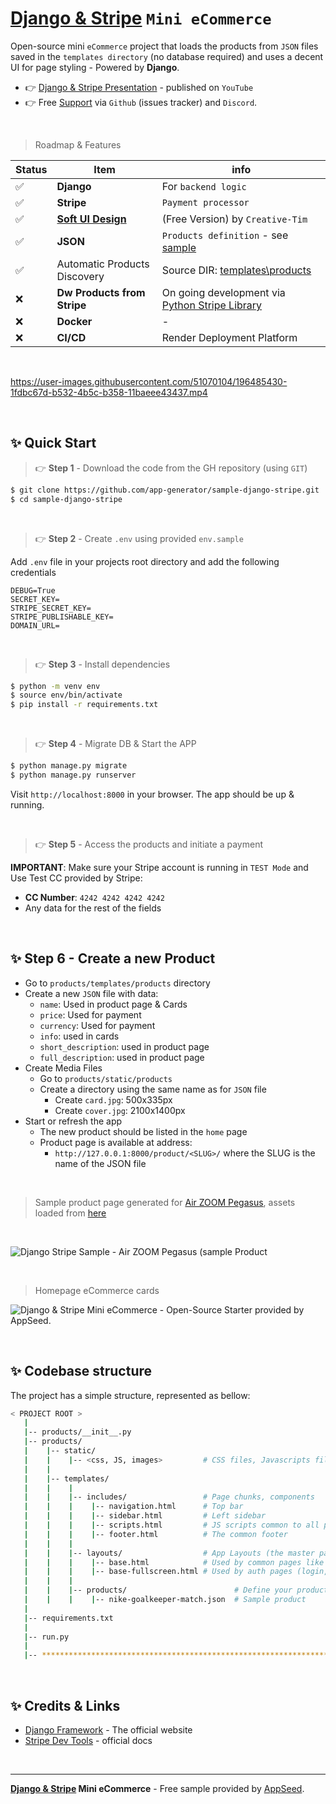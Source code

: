 # [Django & Stripe](https://youtu.be/Ui3YZ0R1weg) `Mini eCommerce`

Open-source mini `eCommerce` project that loads the products from `JSON` files saved in the `templates directory` (no database required) and uses a decent UI for page styling - Powered by **Django**.

- 👉 [Django & Stripe Presentation](https://youtu.be/Ui3YZ0R1weg) - published on `YouTube`
- 👉 Free [Support](https://appseed.us/) via `Github` (issues tracker) and `Discord`. 

<br />

> Roadmap & Features 

| Status | Item | info | 
| --- | --- | --- |
| ✅ | **Django** | For `backend logic` |
| ✅ | **Stripe** | `Payment processor` |
| ✅ | **[Soft UI Design](https://www.creative-tim.com/product/soft-ui-design-system?AFFILIATE=128200)** | (Free Version) by `Creative-Tim` |
| ✅ | **JSON** | `Products definition` - see [sample](./products/templates/products/product-air-zoom-pegasus.json) |
| ✅ | Automatic Products Discovery | Source DIR: [templates\products](./products/templates/products) |
| ❌ | **Dw Products from Stripe** | On going development via [Python Stripe Library](https://pypi.org/project/python-stripe/) |
| ❌ | **Docker** | - |
| ❌ | **CI/CD** | Render Deployment Platform |

<br />

https://user-images.githubusercontent.com/51070104/196485430-1fdbc67d-b532-4b5c-b358-11baeee43437.mp4

<br />

## ✨ Quick Start

> 👉 **Step 1** - Download the code from the GH repository (using `GIT`) 

```bash
$ git clone https://github.com/app-generator/sample-django-stripe.git
$ cd sample-django-stripe
```

<br />

> 👉 **Step 2** - Create `.env` using provided `env.sample`

 Add `.env` file in your projects root directory and add the following credentials

```
DEBUG=True
SECRET_KEY=
STRIPE_SECRET_KEY=
STRIPE_PUBLISHABLE_KEY=
DOMAIN_URL=
```

<br />

> 👉 **Step 3** - Install dependencies

```bash
$ python -m venv env
$ source env/bin/activate
$ pip install -r requirements.txt
```

<br /> 

> 👉 **Step 4** - Migrate DB & Start the APP

```bash
$ python manage.py migrate
$ python manage.py runserver
```

Visit `http://localhost:8000` in your browser. The app should be up & running.

<br />

> 👉 **Step 5** - Access the products and initiate a payment

**IMPORTANT**: Make sure your Stripe account is running in `TEST Mode` and Use Test CC provided by Stripe:

- **CC Number**: `4242 4242 4242 4242`
- Any data for the rest of the fields  

<br />

## ✨ **Step 6** - Create a new Product

- Go to `products/templates/products` directory
- Create a new `JSON` file with data:
  - `name`: Used in product page & Cards
  - `price`: Used for payment
  - `currency`: Used for payment
  - `info`: used in cards 
  - `short_description`: used in product page
  - `full_description`: used in product page
- Create Media Files
  - Go to `products/static/products` 
  - Create a directory using the same name as for `JSON` file
    - Create `card.jpg`: 500x335px
    - Create `cover.jpg`: 2100x1400px
- Start or refresh the app
  - The new product should be listed in the `home` page
  - Product page is available at address:
    - `http://127.0.0.1:8000/product/<SLUG>/` where the SLUG is the name of the JSON file 
  
<br />

> Sample product page generated for [Air ZOOM Pegasus](./products/templates/products/product-air-zoom-pegasus.json), assets loaded from [here](./products/static/products/product-air-zoom-pegasus)

<br />

![Django Stripe Sample - Air ZOOM Pegasus (sample Product](https://user-images.githubusercontent.com/51070104/152586940-2f3b31fb-f067-487a-98ca-26d9e1936514.png)

<br />

> Homepage eCommerce cards

![Django & Stripe Mini eCommerce - Open-Source Starter provided by AppSeed.](https://user-images.githubusercontent.com/51070104/196479738-be20d203-df44-47ce-a124-d3ed426ef622.jpg)

<br />

## ✨ Codebase structure

The project has a simple structure, represented as bellow:

```bash
< PROJECT ROOT >
   |
   |-- products/__init__.py
   |-- products/
   |    |-- static/
   |    |    |-- <css, JS, images>         # CSS files, Javascripts files
   |    |
   |    |-- templates/
   |    |    |
   |    |    |-- includes/                 # Page chunks, components
   |    |    |    |-- navigation.html      # Top bar
   |    |    |    |-- sidebar.html         # Left sidebar
   |    |    |    |-- scripts.html         # JS scripts common to all pages
   |    |    |    |-- footer.html          # The common footer
   |    |    |
   |    |    |-- layouts/                  # App Layouts (the master pages)
   |    |    |    |-- base.html            # Used by common pages like index, UI
   |    |    |    |-- base-fullscreen.html # Used by auth pages (login, register)
   |    |    |
   |    |    |-- products/                        # Define your products here
   |    |    |    |-- nike-goalkeeper-match.json  # Sample product
   |
   |-- requirements.txt
   |
   |-- run.py
   |
   |-- ************************************************************************
```

<br />

## ✨ Credits & Links

- [Django Framework](https://www.djangoproject.com/) - The official website
- [Stripe Dev Tools](https://stripe.com/docs/development) - official docs

<br />

---
**[Django & Stripe](https://youtu.be/Ui3YZ0R1weg) Mini eCommerce** - Free sample provided by [AppSeed](https://appseed.us).
